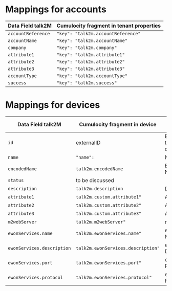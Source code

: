 # Mappings for accounts


|Data Field talk2M| Cumulocity fragment in tenant properties|
| ---------- | ---------- |
|`accountReference`|`"key": "talk2m.accountReference"`|
|`accountName`|`"key": "talk2m.accountName"`|
|`company`|`"key": "talk2m.company"`|
|`attribute1`|`"key": "talk2m.attribute1"`|
|`attribute2`|`"key": "talk2m.attribute2"`|
|`attribute3`|`"key": "talk2m.attribute3"`|
|`accountType`|`"key": "talk2m.accountType"`|
|`success`|`"key": "talk2m.success"`|

# Mappings for devices
|Data Field talk2M| Cumulocity fragment in device|Display Name|
| ---------- | ---------- |---------- |
|`id`|externalID|External ID of type c8y_Serial|
|`name`|`"name":`|Name|
|`encodedName`|`talk2m.encodedName`| Encoded Name|
|`status`|to be discussed||
|`description`|`talk2m.description`| Description |
|`attribute1`|`talk2m.custom.attribute1"`| Attribute 1 |
|`attribute2`|`talk2m.custom.attribute2"`| Attribute 2 |
|`attribute3`|`talk2m.custom.attribute3"`| Attribute 3 |
|`m2webServer`|`talk2m.m2webServer"`| m2webServer |
|`ewonServices.name`|`talk2m.ewonServices.name"`| ewonServices Name|
|`ewonServices.description`|`talk2m.ewonServices.description"`| ewonServices Description|
|`ewonServices.port`|`talk2m.ewonServices.port"`| ewonServices Port|
|`ewonServices.protocol`|`talk2m.ewonServices.protocol"`| ewonServices Protocol |
